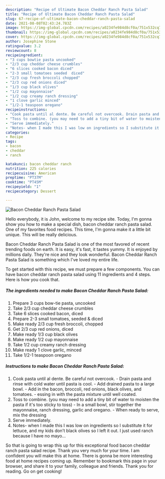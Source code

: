 ```yaml
---
description: "Recipe of Ultimate Bacon Cheddar Ranch Pasta Salad"
title: "Recipe of Ultimate Bacon Cheddar Ranch Pasta Salad"
slug: 67-recipe-of-ultimate-bacon-cheddar-ranch-pasta-salad
date: 2021-08-08T02:43:24.783Z
image: https://img-global.cpcdn.com/recipes/a0234fe984d8cf0a/751x532cq70/bacon-cheddar-ranch-pasta-salad-recipe-main-photo.jpg
thumbnail: https://img-global.cpcdn.com/recipes/a0234fe984d8cf0a/751x532cq70/bacon-cheddar-ranch-pasta-salad-recipe-main-photo.jpg
cover: https://img-global.cpcdn.com/recipes/a0234fe984d8cf0a/751x532cq70/bacon-cheddar-ranch-pasta-salad-recipe-main-photo.jpg
author: Josephine Stone
ratingvalue: 3.2
reviewcount: 8
recipeingredient:
- "3 cups bowtie pasta uncooked"
- "2/3 cup cheddar cheese crumbles"
- "6 slices cooked bacon diced"
- "2-3 small tomatoes seeded  diced"
- "2/3 cup fresh broccoli chopped"
- "2/3 cup red onions diced"
- "1/3 cup black olives"
- "1/2 cup mayonnaise"
- "1/2 cup creamy ranch dressing"
- "1 clove garlic minced"
- "1/2-1 teaspoon oregano"
recipeinstructions:
- "Cook pasta until al dente. Be careful not overcook. Drain pasta and rinse with cold water until pasta is cool. Add drained pasta to a large bowl. Add in the bacon, broccoli, red onions, black olives, and tomatoes. essing in with the pasta mixture until well coated."
- "Toss to combine. (you may need to add a tiny bit of water to moisten the pasta if it&#39;s too sticky to toss) In a small bowl, stir together the mayonnaise, ranch dressing, garlic and oregano. When ready to serve, mix the dressing"
- "Serve immediately."
- "Notes- when I made this I was low on ingredients so I substitute it for lettuce, and my kids don’t black olives so I left it out. I just used ranch because I have no mayo..."
categories:
- Recipe
tags:
- bacon
- cheddar
- ranch

katakunci: bacon cheddar ranch 
nutrition: 225 calories
recipecuisine: American
preptime: "PT37M"
cooktime: "PT45M"
recipeyield: "1"
recipecategory: Dessert

---
```



![Bacon Cheddar Ranch Pasta Salad](https://img-global.cpcdn.com/recipes/a0234fe984d8cf0a/751x532cq70/bacon-cheddar-ranch-pasta-salad-recipe-main-photo.jpg)

Hello everybody, it is John, welcome to my recipe site. Today, I'm gonna show you how to make a special dish, bacon cheddar ranch pasta salad. One of my favorites food recipes. This time, I'm gonna make it a little bit unique. This will be really delicious.

Bacon Cheddar Ranch Pasta Salad is one of the most favored of recent trending foods on earth. It is easy, it's fast, it tastes yummy. It is enjoyed by millions daily. They're nice and they look wonderful. Bacon Cheddar Ranch Pasta Salad is something which I've loved my entire life.




To get started with this recipe, we must prepare a few components. You can have bacon cheddar ranch pasta salad using 11 ingredients and 4 steps. Here is how you cook that.

<!--inarticleads1-->

##### The ingredients needed to make Bacon Cheddar Ranch Pasta Salad:

1. Prepare 3 cups bow-tie pasta, uncooked
1. Take 2/3 cup cheddar cheese crumbles
1. Take 6 slices cooked bacon, diced
1. Prepare 2-3 small tomatoes, seeded &amp; diced
1. Make ready 2/3 cup fresh broccoli, chopped
1. Get 2/3 cup red onions, diced
1. Make ready 1/3 cup black olives
1. Make ready 1/2 cup mayonnaise
1. Take 1/2 cup creamy ranch dressing
1. Make ready 1 clove garlic, minced
1. Take 1/2-1 teaspoon oregano




<!--inarticleads2-->

##### Instructions to make Bacon Cheddar Ranch Pasta Salad:

1. Cook pasta until al dente. Be careful not overcook. - Drain pasta and rinse with cold water until pasta is cool. - Add drained pasta to a large bowl. - Add in the bacon, broccoli, red onions, black olives, and tomatoes. - essing in with the pasta mixture until well coated.
1. Toss to combine. (you may need to add a tiny bit of water to moisten the pasta if it&#39;s too sticky to toss) - In a small bowl, stir together the mayonnaise, ranch dressing, garlic and oregano. - When ready to serve, mix the dressing
1. Serve immediately.
1. Notes- when I made this I was low on ingredients so I substitute it for lettuce, and my kids don’t black olives so I left it out. I just used ranch because I have no mayo...




So that is going to wrap this up for this exceptional food bacon cheddar ranch pasta salad recipe. Thank you very much for your time. I am confident you will make this at home. There is gonna be more interesting food at home recipes coming up. Remember to bookmark this page in your browser, and share it to your family, colleague and friends. Thank you for reading. Go on get cooking!
